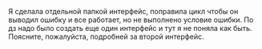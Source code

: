 Я сделала отдельной папкой интерфейс, поправила цикл чтобы он выводил ошибку и все работает, но не выполнено условие ошибки. По дз надо было создать еще один интерфейс и тут я не поняла как быть. Поясните, пожалуйста, подробней за второй интерфейс.
